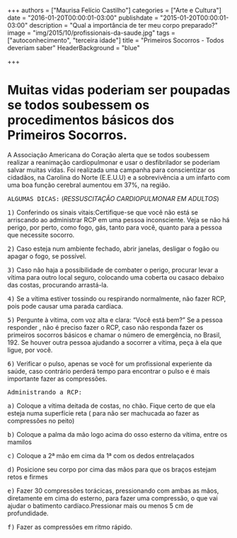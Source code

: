+++
authors = ["Maurisa Felício Castilho"]
categories = ["Arte e Cultura"]
date = "2016-01-20T00:00:01-03:00"
publishdate = "2015-01-20T00:00:01-03:00"
description = "Qual a importância de ter meu corpo preparado?"
image = "img/2015/10/profissionais-da-saude.jpg"
tags = ["autoconhecimento", "terceira idade"]
title = "Primeiros Socorros - Todos deveriam saber"
  HeaderBackground = "blue"

+++


# Muitas vidas poderiam ser poupadas se todos soubessem os procedimentos básicos dos Primeiros Socorros.


A Associação Americana do Coração alerta que se todos soubessem realizar a reanimação cardiopulmonar e usar  o desfibrilador se  poderiam salvar muitas vidas. Foi realizada uma campanha para conscientizar os cidadãos, na Carolina do Norte (E.E.U.U) e a sobrevivência a um infarto com uma boa função cerebral aumentou em 37%, na região.

<kbd>ALGUMAS DICAS:</kbd> (_RESSUSCITAÇÃO CARDIOPULMONAR EM ADULTOS_)

<kbd>1)</kbd> Conferindo os sinais vitais:Certifique-se que você não está  se arriscando ao administrar RCP em uma pessoa inconsciente. Veja se não há perigo, por perto, como fogo, gás, tanto para você, quanto para a pessoa que necessite socorro.

<kbd>2)</kbd> Caso esteja num ambiente fechado, abrir janelas, desligar o fogão ou apagar o fogo, se possível.

<kbd>3)</kbd> Caso não haja a possibilidade de combater o perigo, procurar levar a vítima para outro local seguro, colocando uma coberta ou casaco debaixo das costas, procurando arrastá-la.

<kbd>4)</kbd> Se a vítima estiver tossindo ou respirando normalmente, não fazer RCP, pois pode causar uma parada cardíaca.

<kbd>5)</kbd> Pergunte à vítima, com voz alta e clara: “Você está bem?” Se a pessoa responder , não é preciso fazer o RCP, caso não responda fazer os primeiros socorros básicos e chamar o número de emergência, no Brasil, 192. Se houver outra pessoa ajudando a socorrer a vítima, peça à ela que ligue, por você.

<kbd>6)</kbd> Verificar o pulso, apenas se você for um profissional experiente da saúde, caso contrário perderá tempo para encontrar o pulso e é mais importante fazer as compressões.


<kbd>Administrando a RCP:</kbd>

<kbd>a)</kbd> Coloque a vítima deitada de costas, no chão. Fique certo de que ela esteja numa superfície reta ( para não ser machucada ao fazer as compressões no peito)

<kbd>b)</kbd> Coloque a palma da mão logo acima do osso esterno da vítima, entre os mamilos

<kbd>c)</kbd> Coloque a 2ª mão em cima da 1ª com os dedos entrelaçados

<kbd>d)</kbd> Posicione seu corpo por cima das mãos para que os braços estejam retos e firmes

<kbd>e)</kbd> Fazer 30 compressões torácicas, pressionando com ambas as mãos, diretamente em cima do esterno, para fazer uma compressão, o que vai ajudar o batimento cardíaco.Pressionar mais ou menos 5 cm de profundidade.

<kbd>f)</kbd> Fazer as compressões em ritmo rápido.
